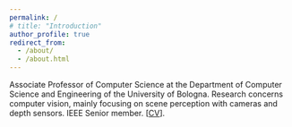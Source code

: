 ```yaml
---
permalink: /
# title: "Introduction"
author_profile: true
redirect_from: 
  - /about/
  - /about.html
---
```


Associate Professor of Computer Science at the Department of Computer Science and Engineering of the University of Bologna. Research concerns computer vision, mainly focusing on scene perception with cameras and depth sensors. IEEE Senior member. [[CV](/files/CV_ENG.pdf)].
